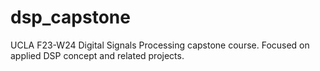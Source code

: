 # dsp_capstone
UCLA F23-W24 Digital Signals Processing capstone course. Focused on applied DSP concept and related projects.
